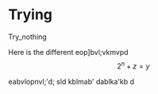 # Trying
Try_nothing

Here is the different 
eop]bvl;vkmvpd
$$ 2^n + z = y $$

eabvlopnvl;'d;
sld kblmab' 
dablka'kb
d
